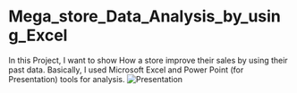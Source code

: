 # Mega_store_Data_Analysis_by_using_Excel
In this Project, I want to show How a store improve their sales by using their past data. Basically, I used Microsoft Excel and Power Point (for Presentation) tools for analysis.
![Presentation](https://github.com/Rahul16121992/Mega_store_Data_Analysis_by_using_Excel/assets/103987446/e6974c63-b8ff-4085-8d80-c6c1fd616a8d)
